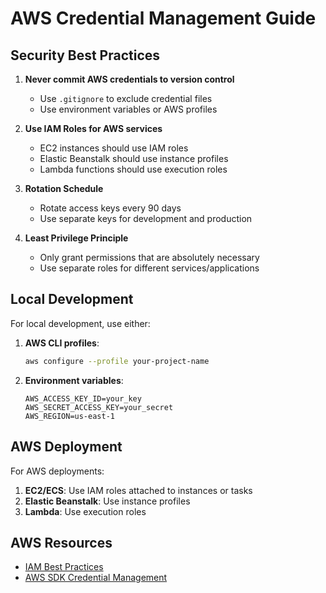# AWS Credential Management Guide

## Security Best Practices

1. **Never commit AWS credentials to version control**
   - Use `.gitignore` to exclude credential files
   - Use environment variables or AWS profiles

2. **Use IAM Roles for AWS services**
   - EC2 instances should use IAM roles
   - Elastic Beanstalk should use instance profiles
   - Lambda functions should use execution roles

3. **Rotation Schedule**
   - Rotate access keys every 90 days
   - Use separate keys for development and production

4. **Least Privilege Principle**
   - Only grant permissions that are absolutely necessary
   - Use separate roles for different services/applications

## Local Development

For local development, use either:

1. **AWS CLI profiles**:
   ```bash
   aws configure --profile your-project-name
   ```

2. **Environment variables**:
   ```
   AWS_ACCESS_KEY_ID=your_key
   AWS_SECRET_ACCESS_KEY=your_secret
   AWS_REGION=us-east-1
   ```

## AWS Deployment

For AWS deployments:

1. **EC2/ECS**: Use IAM roles attached to instances or tasks
2. **Elastic Beanstalk**: Use instance profiles
3. **Lambda**: Use execution roles

## AWS Resources

- [IAM Best Practices](https://docs.aws.amazon.com/IAM/latest/UserGuide/best-practices.html)
- [AWS SDK Credential Management](https://docs.aws.amazon.com/sdk-for-javascript/v2/developer-guide/setting-credentials-node.html)
